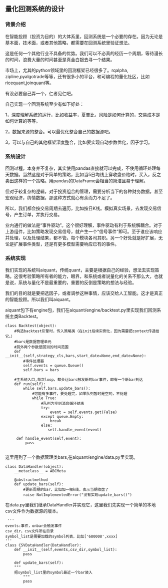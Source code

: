 ## 量化回测系统的设计

### 背景介绍

在智能投顾（投资为目的）的大体系里，回测系统是一个必要的存在。因为无论是基本面，技术面，或者其他策略，都需要在回测系统里验证想法。

这是任何一个其他行业不具备的优势。我们可以不必真的经历一个周期，等待漫长的时间，浪费大量的时间甚至是真金白银去寻一个结果。

市场上，尤其的python领域里的回测框架已经很多了。rqalpha, zipline,pyalgotrade等等，还有很多小的平台，和可编程的量化社区，比如ricequant,joinquant等。

有没必要自己弄一个，仁者见仁吧。

自己实现一个回测系统至少有如下好处：

1，深度理解系统的运行，比如收益率，夏普比，风险是如何计算的，交易成本是如何计算的等等。

2，数据来源的整合。可以最优化整合自己的数据源吧。

3，可以与自己的其他框架深度整合，比如要实现自动参数优化，因子学习。

### 系统设计

回测过程，本身并不复杂，其实使用pandas直接就可以完成，不使用循环处理每天数据。当然这是对于简单的策略，比如当5日均线上穿收盘价格时，买入，反之卖出这样的一个策略。用pandas的DataFrame会相当的简洁且易于理解。

但对于较复杂的逻辑，对于投资组合的管理，需要分析当下的各种财务数据，甚至宏观经济，舆情数据，那这种方式就心有余而力不足了。

所以，我们都会按交易周期去遍历，比如按日K线。模拟真实场景，去发现交易信号，产生订单，并执行交易。

业内通行的做法是“事件驱动”。这个很好理解，事件驱动有利于系统解耦合。对于上游组件，比如策略发现交易信号，就产生一个“信号事件”即可。至于谁应该响应并处理，以及处理结果，都不管。每个模块各司其职。另一个好处就是好扩展，无论是扩展事件类型，还是有更多模型需要响应已有的事件。

### 系统实现

我们实现的系统叫aiquant，传统quant，主要是根据自己的经验，想法去实现策略。这很考验策略所有者的能力，眼界，和系统或者说量化的关系不那么大，也就是说，系统与量化不是最重要的，重要的反倒是策略的想法与经验。

我们的目的就是要把选因子，或者调参这种事情，应该交给人工智能。这才是真正的智能投顾。所以我们叫aiquant。

aiquant包下有engine包，我们在aiquant/engine/backtest.py里实现我们回测系统主类Backtest。

```
class Backtest(object):
    #构造backtest引擎时，传入策略类（在init后续实例化，因为需要把context传递给它。）
    #bars是数据管理单元
    #另外两个参数是回测的时间范围
    def __init__(self,strategy_cls,bars,start_date=None,end_date=None):
        #事件处理器
        self.events = queue.Queue()
        self.bars = bars
        
    #主系统入口,每次loop，都会让bars触发新的bar事件，即有一个新bar到达
    def run(self):
        while self.bars.update_bars():
            #可能有多事件，要处理完，如果队列暂时是空的，不处理
            while True:
                #队列为空则消息循环结束
                try:
                    event = self.events.get(False)
                except queue.Empty:
                    break
                else:
                   self.handle_event(event)
        
     def handle_event(self,event):
         pass
    
```
这里用到了一个数据管理类bars,在aiquant/engine/data.py里实现。

```
class DataHandler(object):
    __metaclass__ = ABCMeta

    @abstractmethod
    def update_bars(self):
        #更新周期的bar，比如加一根k线，表示当期收盘了
        raise NotImplementedError("没有实现update_bars()")
```

在data.py里我们继承DataHandler并实现它，这里我们先实现一个简单的本地csv文件作为数据源的版本。

```
 '''
events:事件，onbar会触发事件
csv_dir，csv文件所在目录
symbol_list是需要加载的symbol列表，比如['680008',xxxx]
'''
class CSVDataHandler(DataHandler):
    def __init__(self,events,csv_dir,symbol_list):
        pass
    
    def update_bars(self):
    """
    把symbol_list里的symbol最近一个bar装入
        """
        pass
```
